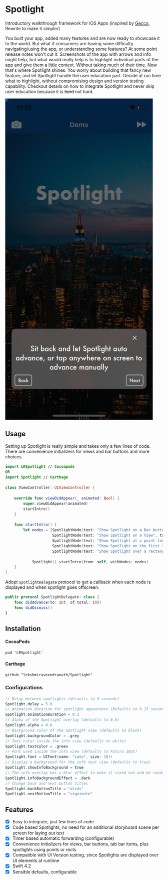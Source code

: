 # Spotlight
Introductory walkthrough framework for iOS Apps (inspired by [Gecco](https://github.com/yukiasai/Gecco), Rewrite to make it simpler)

You built your app, added many features and are now ready to showcase it to the world. But what if consumers are having some difficulty navigating/using the app, or understanding some features? At some point release notes won't cut it. Screenshots of the app with arrows and info might help, but what would really help is to highlight individual parts of the app and give them a little context. Without taking much of their time. Now that's where Spotlight shines. You worry about building that fancy new feature, and let Spotlight handle the user education part. Decide at run time what to highlight, without compromising design and version testing capability. Checkout details on how to integrate Spotlight and never skip user education because it is ~~hard~~ not hard.


![Demo](Spotlight.gif)

## Usage

Setting up Spotlight is really simple and takes only a few lines of code. There are convenience initializers for views and bar buttons and more choices.

``` swift
import LRSpotlight // Cocoapods
OR
import Spotlight // Carthage

class ViewController: UIViewController {

    override func viewDidAppear(_ animated: Bool) {
        super.viewDidAppear(animated)
        startIntro()
    }

    func startIntro() {
        let nodes = [SpotlightNode(text: "Show Spotlight on a Bar button item", target: .barButton(navigationItem.rightBarButtonItem)),
                     SpotlightNode(text: "Show Spotlight on a View", target: .view(nameLabel)),
                     SpotlightNode(text: "Show Spotlight at a point location", target: .point(CGPoint(x: 100, y: 100), radius: 50)),
                     SpotlightNode(text: "Show Spotlight on the first tab bar item", target: .tabBarItem(tabBarController, 0)),
                     SpotlightNode(text: "Show Spotlight over a rectangle", target: .rect(redView.bounds))]

            Spotlight().startIntro(from: self, withNodes: nodes)
    }
}

```

Adopt ```SpotlightDelegate``` protocol to get a callback when each node is displayed and when spotlight goes offscreen.

```swift
public protocol SpotlightDelegate: class {
    func didAdvance(to: Int, of total: Int)
    func didDismiss()
}
```

## Installation

#### CocoaPods

```
pod 'LRSpotlight'
```
#### Carthage

```
github "lekshmiraveendranath/Spotlight"
```

### Configurations
```swift
// Delay between spotlights (defaults to 3 seconds)
Spotlight.delay = 5.0
// Animation duration for spotlight appearance (Defaults to 0.25 seconds)
Spotlight.animationDuration = 0.1
// Alpha of the Spotlight overlay (defaults to 0.6)
Spotlight.alpha = 0.8
// Background color of the Spotlight view (defaults to black)
Spotlight.backgroundColor = .grey
// Text color inside the info view (defaults to white)
Spotlight.textColor = .green
// Font used inside the info view (defaults to Futura 18pt)
Spotlight.font = UIFont(name: "Lato", size: 18)!
// Display a background for the info text view (defaults to true)
Spotlight.showInfoBackground = true
// The info overlay has a blur effect to make it stand out and be readable across the board (defaults to light)
Spotlight.infoBackgroundEffect = .dark
// Change back and next button titles
Spotlight.backButtonTitle = "atrás"
Spotlight.nextButtonTitle = "siguiente"
```


## Features

- [x] Easy to integrate, just few lines of code
- [x] Code based Spotlights, no need for an additional storyboard scene per screen for laying out text
- [x] Timer based automatic forwarding (configurable)
- [x] Convenience initializers for views, bar buttons, tab bar items, plus spotlights using points or rects
- [x] Compatible with UI Version testing, since Spotlights are displayed over UI elements at runtime
- [x] Swift 4.2
- [x] Sensible defaults, configurable
